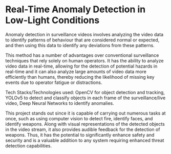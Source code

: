 # Real-Time Anomaly Detection in Low-Light Conditions
 
Anomaly detection in surveillance videos involves analyzing the video data to identify patterns of behaviour that are considered normal or expected, and then using this data to identify any deviations from these patterns. 

This method has a number of advantages over conventional surveillance techniques that rely solely on human operators. It has the ability to analyze video data in real-time, allowing for the detection of potential hazards in real-time and it can also analyze large amounts of video data more efficiently than humans, thereby reducing the likelihood of missing key events due to operator fatigue or distractions.

Tech Stacks/Technologies used: OpenCV for object detection and tracking, YOLOv5 to detect and classify objects in each frame of the surveillance/live video, Deep Neural Networks to identify anomalies.

This project stands out since it is capable of carrying out numerous tasks at once, such as using computer vision to detect fire, identify faces, and identify weapons. Along with visual representations of the detected objects in the video stream, it also provides audible feedback for the detection of weapons. Thus, it has the potential to significantly enhance safety and security and is a valuable addition to any system requiring enhanced threat detection capabilities. 

